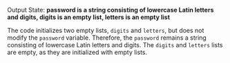Output State: **password is a string consisting of lowercase Latin letters and digits, digits is an empty list, letters is an empty list**

The code initializes two empty lists, `digits` and `letters`, but does not modify the `password` variable. Therefore, the `password` remains a string consisting of lowercase Latin letters and digits. The `digits` and `letters` lists are empty, as they are initialized with empty lists.